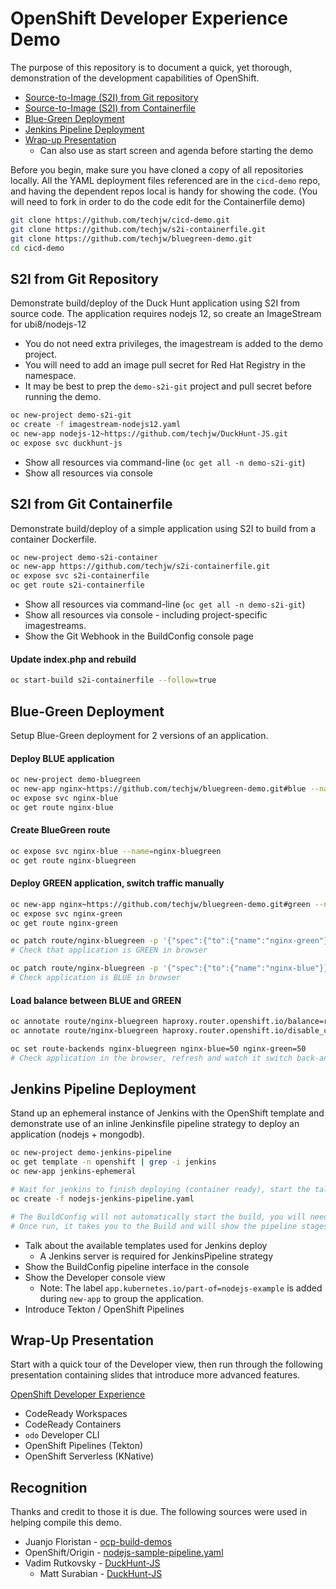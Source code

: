 # OpenShift Developer Experience Demo

The purpose of this repository is to document a quick, yet thorough,
demonstration of the development capabilities of OpenShift.

* [Source-to-Image (S2I) from Git repository](#S2I-from-Git-Repository)
* [Source-to-Image (S2I) from Containerfile](#S2I-from-Containerfile)
* [Blue-Green Deployment](#Blue-Green-Deployment)
* [Jenkins Pipeline Deployment](#Jenkins-Pipeline-Deployment)
* [Wrap-up Presentation](#Wrap-Up-Presentation)
    * Can also use as start screen and agenda before starting the demo

Before you begin, make sure you have cloned a copy of all repositories locally.
All the YAML deployment files referenced are in the `cicd-demo` repo, and
having the dependent repos local is handy for showing the code.
(You will need to fork in order to do the code edit for the Containerfile demo)

```bash
git clone https://github.com/techjw/cicd-demo.git
git clone https://github.com/techjw/s2i-containerfile.git
git clone https://github.com/techjw/bluegreen-demo.git
cd cicd-demo
```


## S2I from Git Repository
Demonstrate build/deploy of the Duck Hunt application using S2I from source code.
The application requires nodejs 12, so create an ImageStream for ubi8/nodejs-12

* You do not need extra privileges, the imagestream is added to the demo project.
* You will need to add an image pull secret for Red Hat Registry in the namespace.
* It may be best to prep the `demo-s2i-git` project and pull secret before running the demo.

```bash
oc new-project demo-s2i-git
oc create -f imagestream-nodejs12.yaml
oc new-app nodejs-12~https://github.com/techjw/DuckHunt-JS.git
oc expose svc duckhunt-js
```

* Show all resources via command-line (`oc get all -n demo-s2i-git`)
* Show all resources via console


## S2I from Git Containerfile
Demonstrate build/deploy of a simple application using S2I to build from a container Dockerfile.

```bash
oc new-project demo-s2i-container
oc new-app https://github.com/techjw/s2i-containerfile.git
oc expose svc s2i-containerfile
oc get route s2i-containerfile
```

* Show all resources via command-line (`oc get all -n demo-s2i-git`)
* Show all resources via console - including project-specific imagestreams.
* Show the Git Webhook in the BuildConfig console page

#### Update index.php and rebuild
```bash
oc start-build s2i-containerfile --follow=true
```


## Blue-Green Deployment
Setup Blue-Green deployment for 2 versions of an application.

#### Deploy BLUE application
```bash
oc new-project demo-bluegreen
oc new-app nginx~https://github.com/techjw/bluegreen-demo.git#blue --name=nginx-blue
oc expose svc nginx-blue
oc get route nginx-blue
```

#### Create BlueGreen route
```bash
oc expose svc nginx-blue --name=nginx-bluegreen
oc get route nginx-bluegreen
```

#### Deploy GREEN application, switch traffic manually
```bash
oc new-app nginx~https://github.com/techjw/bluegreen-demo.git#green --name=nginx-green
oc expose svc nginx-green
oc get route nginx-green

oc patch route/nginx-bluegreen -p '{"spec":{"to":{"name":"nginx-green"}}}'
# Check that application is GREEN in browser

oc patch route/nginx-bluegreen -p '{"spec":{"to":{"name":"nginx-blue"}}}'
# Check application is BLUE in browser
```

#### Load balance between BLUE and GREEN
```bash
oc annotate route/nginx-bluegreen haproxy.router.openshift.io/balance=roundrobin
oc annotate route/nginx-bluegreen haproxy.router.openshift.io/disable_cookies=true

oc set route-backends nginx-bluegreen nginx-blue=50 nginx-green=50
# Check application in the browser, refresh and watch it switch back-and-forth.
```


## Jenkins Pipeline Deployment

Stand up an ephemeral instance of Jenkins with the OpenShift template and
demonstrate use of an inline Jenkinsfile pipeline strategy to deploy an
application (nodejs + mongodb).


```bash
oc new-project demo-jenkins-pipeline
oc get template -n openshift | grep -i jenkins
oc new-app jenkins-ephemeral

# Wait for jenkins to finish deploying (container ready), start the talking points below
oc create -f nodejs-jenkins-pipeline.yaml

# The BuildConfig will not automatically start the build, you will need to manually start one
# Once run, it takes you to the Build and will show the pipeline stages
```

* Talk about the available templates used for Jenkins deploy
    * A Jenkins server is required for JenkinsPipeline strategy
* Show the BuildConfig pipeline interface in the console
* Show the Developer console view
    * Note: The label `app.kubernetes.io/part-of=nodejs-example` is added during `new-app` to group the application.
* Introduce Tekton / OpenShift Pipelines


## Wrap-Up Presentation

Start with a quick tour of the Developer view, then run through the
following presentation containing slides that introduce more advanced features.

[OpenShift Developer Experience](https://docs.google.com/presentation/d/1py6p1nA1Sz4FzsUZBS0IIIsuQKxfWP174A3z-w_Zr10/edit?usp=sharing)

* CodeReady Workspaces
* CodeReady Containers
* `odo` Developer CLI
* OpenShift Pipelines (Tekton)
* OpenShift Serverless (KNative)


## Recognition

Thanks and credit to those it is due.
The following sources were used in helping compile this demo.

* Juanjo Floristan - [ocp-build-demos](https://gitlab.com/jfloristan/ocp-build-demos)
* OpenShift/Origin - [nodejs-sample-pipeline.yaml](https://github.com/openshift/origin/blob/master/examples/jenkins/pipeline/nodejs-sample-pipeline.yaml)
* Vadim Rutkovsky - [DuckHunt-JS](https://github.com/vrutkovs/DuckHunt-JS)
    * Matt Surabian - [DuckHunt-JS](https://github.com/MattSurabian/DuckHunt-JS)
